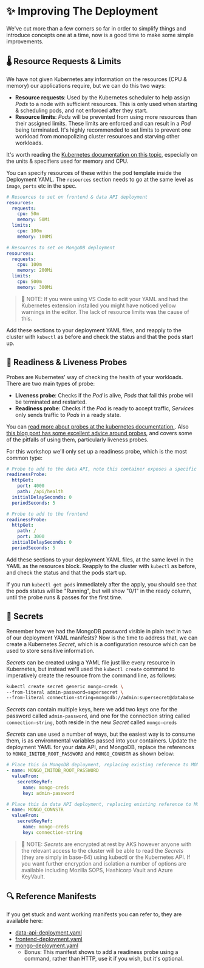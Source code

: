 # ✨ Improving The Deployment

We've cut more than a few corners so far in order to simplify things and introduce concepts one at a time, now is a good time to make some simple improvements. 

## 🌡️ Resource Requests & Limits

We have not given Kubernetes any information on the resources (CPU & memory) our applications require, but we can do this two ways:

- **Resource requests**: Used by the Kubernetes scheduler to help assign *Pods* to a node with sufficient resources. This is only used when starting & scheduling pods, and not enforced after they start.
- **Resource limits**: *Pods* will be prevented from using more resources than their assigned limits. These limits are enforced and can result in a *Pod* being terminated. It's highly recommended to set limits to prevent one workload from monopolizing cluster resources and starving other workloads.

It's worth reading the [Kubernetes documentation on this topic](https://kubernetes.io/docs/concepts/configuration/manage-resources-containers/), especially on the units & specifiers used for memory and CPU.

You can specify resources of these within the pod template inside the Deployment YAML. The `resources` section needs to go at the same level as `image`, `ports` etc in the spec.

```yaml
# Resources to set on frontend & data API deployment
resources:
  requests:
    cpu: 50m
    memory: 50Mi
  limits:
    cpu: 100m
    memory: 100Mi
```

```yaml
# Resources to set on MongoDB deployment
resources:
  requests:
    cpu: 100m
    memory: 200Mi
  limits:
    cpu: 500m
    memory: 300Mi
```

> 📝 NOTE: If you were using VS Code to edit your YAML and had the Kubernetes extension installed you might have noticed yellow warnings in the editor. The lack of resource limits was the cause of this.

Add these sections to your deployment YAML files, and reapply to the cluster with `kubectl` as before and check the status and that the pods start up.

## 💓 Readiness & Liveness Probes

Probes are Kubernetes' way of checking the health of your workloads. There are two main types of probe:

- **Liveness probe**: Checks if the *Pod* is alive, *Pods* that fail this probe will be terminated and restarted.
- **Readiness probe**: Checks if the *Pod* is ready to accept traffic, *Services* only sends traffic to *Pods* in a ready state.

You can [read more about probes at the kubernetes documentation.](https://kubernetes.io/docs/tasks/configure-pod-container/configure-liveness-readiness-startup-probes/). Also [this blog post has some excellent advice around probes](https://srcco.de/posts/kubernetes-liveness-probes-are-dangerous.html), and covers some of the pitfalls of using them, particularly liveness probes.

For this workshop we'll only set up a readiness probe, which is the most common type:

```yaml
# Probe to add to the data API, note this container exposes a specific health endpoint
readinessProbe:
  httpGet:
    port: 4000
    path: /api/health
  initialDelaySeconds: 0
  periodSeconds: 5
```

```yaml
# Probe to add to the frontend
readinessProbe:
  httpGet:
    path: /
    port: 3000
  initialDelaySeconds: 0
  periodSeconds: 5
```

Add these sections to your deployment YAML files, at the same level in the YAML as the resources block. Reapply to the cluster with `kubectl` as before, and check the status and that the pods start up.

If you run `kubectl get pods` immediately after the apply, you should see that the pods status will be "Running", but will show "0/1" in the ready column, until the probe runs & passes for the first time.

## 🔐 Secrets

Remember how we had the MongoDB password visible in plain text in two of our deployment YAML manifests? Now is the time to address that, we can create a Kubernetes *Secret*, which is a configuration resource which can be used to store sensitive information.

*Secrets* can be created using a YAML file just like every resource in Kubernetes, but instead we'll used the `kubectl create` command to imperatively create the resource from the command line, as follows:

```bash
kubectl create secret generic mongo-creds \
--from-literal admin-password=supersecret \
--from-literal connection-string=mongodb://admin:supersecret@database
```

*Secrets* can contain multiple keys, here we add two keys one for the password called `admin-password`, and one for the connection string called `connection-string`, both reside in the new *Secret* called `mongo-creds`

*Secrets* can use used a number of ways, but the easiest way is to consume them, is as environmental variables passed into your containers. Update the deployment YAML for your data API, and MongoDB, replace the references to `MONGO_INITDB_ROOT_PASSWORD` and `MONGO_CONNSTR` as shown below:

```yaml
# Place this in MongoDB deployment, replacing existing reference to MONGO_INITDB_ROOT_PASSWORD
- name: MONGO_INITDB_ROOT_PASSWORD
  valueFrom:
    secretKeyRef:
      name: mongo-creds
      key: admin-password      
```

```yaml
# Place this in data API deployment, replacing existing reference to MONGO_CONNSTR
- name: MONGO_CONNSTR
  valueFrom:
    secretKeyRef:
      name: mongo-creds
      key: connection-string      
```

> 📝 NOTE: *Secrets* are encrypted at rest by AKS however anyone with the relevant access to the cluster will be able to read the *Secrets* (they are simply in base-64) using kubectl or the Kubernetes API. If you want further encryption and isolation a number of options are available including Mozilla SOPS, Hashicorp Vault and Azure KeyVault.

## 🔍 Reference Manifests

If you get stuck and want working manifests you can refer to, they are available here:

- [data-api-deployment.yaml](https://raw.githubusercontent.com/benc-uk/kube-workshop/main/07-improvements/data-api-deployment.yaml)
- [frontend-deployment.yaml](https://raw.githubusercontent.com/benc-uk/kube-workshop/main/07-improvements/frontend-deployment.yaml)
- [mongo-deployment.yaml](https://raw.githubusercontent.com/benc-uk/kube-workshop/main/07-improvements/mongo-deployment.yaml) 
  - Bonus: This manifest shows to add a readiness probe using a command, rather than HTTP, use it if you wish, but it's optional.
